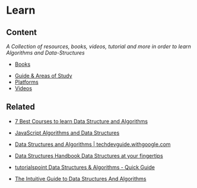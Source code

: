 Learn
=======


Content
---------------

_A Collection of resources, books, videos, tutorial and more in order to learn Algorithms and Data-Structures_

* [Books](Books.md)
- [Guide & Areas of Study ](Guides%20And%20Areas%20Of%20Study.md)
- [Platforms](Platforms.md)
- [Videos](Videos.md)

Related
----------------------------

* [7 Best Courses to learn Data Structure and Algorithms](https://medium.com/javarevisited/7-best-courses-to-learn-data-structure-and-algorithms-d5379ae2588)
* [JavaScript Algorithms and Data Structures](https://www.freecodecamp.org/learn/javascript-algorithms-and-data-structures/)
* [Data Structures and Algorithms | techdevguide.withgoogle.com](https://techdevguide.withgoogle.com/paths/data-structures-and-algorithms/)

* [Data Structures Handbook Data Structures at your fingertips](https://www.thedshandbook.com/)
* [tutorialspoint Data Structures & Algorithms - Quick Guide](https://www.tutorialspoint.com/data_structures_algorithms/dsa_quick_guide.htm)
* [The Intuitive Guide to Data Structures And Algorithms](https://www.interviewcake.com/data-structures-and-algorithms-guide)
